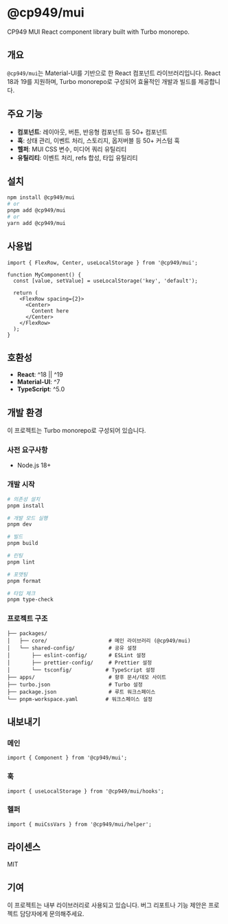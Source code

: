 # @cp949/mui

CP949 MUI React component library built with Turbo monorepo.

## 개요

`@cp949/mui`는 Material-UI를 기반으로 한 React 컴포넌트 라이브러리입니다. React 18과 19를 지원하며, Turbo monorepo로 구성되어 효율적인 개발과 빌드를 제공합니다.

## 주요 기능

- **컴포넌트**: 레이아웃, 버튼, 반응형 컴포넌트 등 50+ 컴포넌트
- **훅**: 상태 관리, 이벤트 처리, 스토리지, 옵저버블 등 50+ 커스텀 훅
- **헬퍼**: MUI CSS 변수, 미디어 쿼리 유틸리티
- **유틸리티**: 이벤트 처리, refs 합성, 타입 유틸리티

## 설치

```bash
npm install @cp949/mui
# or
pnpm add @cp949/mui
# or
yarn add @cp949/mui
```

## 사용법

```tsx
import { FlexRow, Center, useLocalStorage } from '@cp949/mui';

function MyComponent() {
  const [value, setValue] = useLocalStorage('key', 'default');

  return (
    <FlexRow spacing={2}>
      <Center>
        Content here
      </Center>
    </FlexRow>
  );
}
```

## 호환성

- **React**: ^18 || ^19
- **Material-UI**: ^7
- **TypeScript**: ^5.0

## 개발 환경

이 프로젝트는 Turbo monorepo로 구성되어 있습니다.

### 사전 요구사항

- Node.js 18+

### 개발 시작

```bash
# 의존성 설치
pnpm install

# 개발 모드 실행
pnpm dev

# 빌드
pnpm build

# 린팅
pnpm lint

# 포맷팅
pnpm format

# 타입 체크
pnpm type-check
```

### 프로젝트 구조

```
├── packages/
│   ├── core/                    # 메인 라이브러리 (@cp949/mui)
│   └── shared-config/           # 공유 설정
│       ├── eslint-config/       # ESLint 설정
│       ├── prettier-config/     # Prettier 설정
│       └── tsconfig/           # TypeScript 설정
├── apps/                        # 향후 문서/데모 사이트
├── turbo.json                   # Turbo 설정
├── package.json                 # 루트 워크스페이스
└── pnpm-workspace.yaml         # 워크스페이스 설정
```

## 내보내기

### 메인
```tsx
import { Component } from '@cp949/mui';
```

### 훅
```tsx
import { useLocalStorage } from '@cp949/mui/hooks';
```

### 헬퍼
```tsx
import { muiCssVars } from '@cp949/mui/helper';
```

## 라이센스

MIT

## 기여

이 프로젝트는 내부 라이브러리로 사용되고 있습니다. 버그 리포트나 기능 제안은 프로젝트 담당자에게 문의해주세요.

